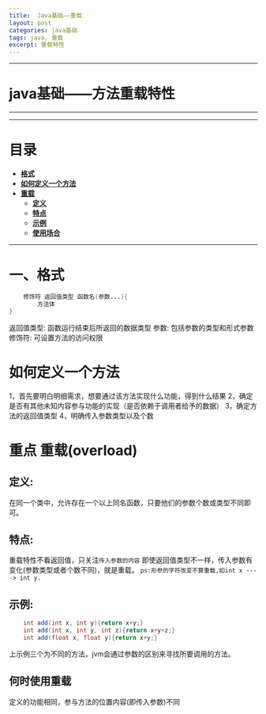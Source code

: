 ```yaml
---
title:	Java基础——重载
layout:	post
categories: java基础
tags: java, 重载
excerpt: 重载特性
---
```

---
#	java基础——方法重载特性	<span id = "home">
---
---
#	目录
*	**[格式](#1)**
*	**[如何定义一个方法](#2)**
*	**[重载](#3)**
	* **[定义](#3.1)**
	* **[特点](#3.2)**
	* **[示例](#3.3)**
	* **[使用场合](#3.4)**
---
#	一、格式	<span id = "1">
```java
	修饰符 返回值类型 函数名(参数...){
		方法体
}
```
返回值类型: 	函数运行结束后所返回的数据类型
参数: 		包括参数的类型和形式参数
修饰符:		可设置方法的访问权限

#	如何定义一个方法<span id = "2">
1，首先要明白明细需求，想要通过该方法实现什么功能，得到什么结果
2，确定是否有其他未知内容参与功能的实现（是否依赖于调用者给予的数据）
3，确定方法的返回值类型
4，明确传入参数类型以及个数

#	重点 重载(overload)<span id = "3">
##	定义:<span id = "3.1">
在同一个类中，允许存在一个以上同名函数，只要他们的参数个数或类型不同即可。

##	特点:<span id = "3.2">
重载特性不看返回值，只关注`传入参数的内容`
即使返回值类型不一样，传入参数有变化(参数类型或者个数不同)，就是重载。
`ps:形参的字符改变不算重载,如int x ----> int y.`

##	示例:<span id = "3.3">
```java
	int add(int x, int y){return x+y;}
	int add(int x, int y, int z){return x+y+z;}
	int add(float x, float y){return x+y;}
```
上示例三个为不同的方法，jvm会通过参数的区别来寻找所要调用的方法。

##	何时使用重载<span id = "3.4">
定义的功能相同，参与方法的位置内容(即传入参数)不同



